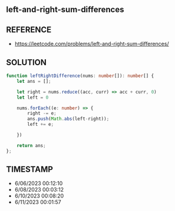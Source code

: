 ## left-and-right-sum-differences

## REFERENCE

- https://leetcode.com/problems/left-and-right-sum-differences/

## SOLUTION

``` Typescript
function leftRightDifference(nums: number[]): number[] {
    let ans = [];

    let right = nums.reduce((acc, curr) => acc + curr, 0)
    let left = 0

    nums.forEach((e: number) => {
        right -= e;
        ans.push(Math.abs(left-right));
        left += e;

    })

    return ans;
};
```

## TIMESTAMP

- 6/06/2023 00:12:10
- 6/08/2023 00:03:12
- 6/10/2023 00:08:20
- 6/11/2023 00:01:57
